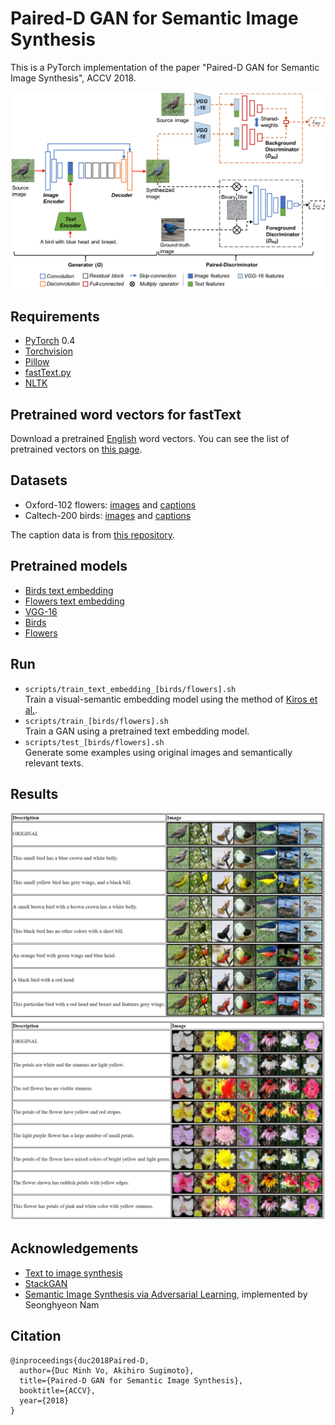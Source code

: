 # Paired-D GAN for Semantic Image Synthesis

This is a PyTorch implementation of the paper "Paired-D GAN for Semantic Image Synthesis", ACCV 2018.

![Model architecture](images/framework.png)

## Requirements
- [PyTorch](https://github.com/pytorch/pytorch) 0.4
- [Torchvision](https://github.com/pytorch/vision)
- [Pillow](https://pillow.readthedocs.io/en/4.2.x/)
- [fastText.py](https://github.com/salestock/fastText.py)
- [NLTK](http://www.nltk.org)

## Pretrained word vectors for fastText
Download a pretrained [English](https://s3-us-west-1.amazonaws.com/fasttext-vectors/wiki.en.zip) word vectors. You can see the list of pretrained vectors on [this page](https://github.com/facebookresearch/fastText/blob/master/pretrained-vectors.md).

## Datasets
- Oxford-102 flowers: [images](http://www.robots.ox.ac.uk/~vgg/data/flowers/102) and [captions](https://drive.google.com/file/d/0B0ywwgffWnLLMl9uOU91MV80cVU/view?usp=sharing)
- Caltech-200 birds: [images](http://www.vision.caltech.edu/visipedia/CUB-200-2011.html) and [captions](https://drive.google.com/file/d/0B0ywwgffWnLLLUc2WHYzM0Q2eWc/view?usp=sharing)

The caption data is from [this repository](https://github.com/reedscot/icml2016). 

## Pretrained models
- [Birds text embedding](https://drive.google.com/open?id=1kU3j0RhPpFXyi7CKTTCgSeBTND3P2y5B)
- [Flowers text embedding](https://drive.google.com/open?id=1uOglLT54T9tcoxuM0aCBd6xW5qiRcIhB)
- [VGG-16](https://drive.google.com/open?id=1iLX_-xJjX-FuKQJJJM2HE6MKKUXbhUZV)
- [Birds](https://drive.google.com/open?id=12TzCRpCSPRBmQ9dSR6d-qLkG_E6fOfXw)
- [Flowers](https://drive.google.com/open?id=1olZ0ViipY328dcG2QqBhEpG8gAPln_8Y)

## Run
- `scripts/train_text_embedding_[birds/flowers].sh`  
Train a visual-semantic embedding model using the method of [Kiros et al.](https://arxiv.org/abs/1411.2539).
- `scripts/train_[birds/flowers].sh`  
Train a GAN using a pretrained text embedding model.
- `scripts/test_[birds/flowers].sh`  
Generate some examples using original images and semantically relevant texts.

## Results
![Birds](images/birds.PNG)
![Flowers](images/flowers.PNG)


## Acknowledgements
- [Text to image synthesis](https://github.com/reedscot/icml2016)
- [StackGAN](https://github.com/hanzhanggit/StackGAN)
- [Semantic Image Synthesis via Adversarial Learning](https://github.com/woozzu/dong_iccv_2017), implemented by Seonghyeon Nam

## Citation
```
@inproceedings{duc2018Paired-D,
  author={Duc Minh Vo, Akihiro Sugimoto},
  title={Paired-D GAN for Semantic Image Synthesis},
  booktitle={ACCV},
  year={2018}
}
```
